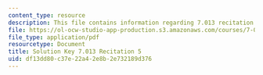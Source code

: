 ```yaml
---
content_type: resource
description: This file contains information regarding 7.013 recitation 5.
file: https://ol-ocw-studio-app-production.s3.amazonaws.com/courses/7-013-introductory-biology-spring-2013/df13dd80c37e22a42e8b2e732189d376_MIT7_013S12_RecitatSol_5.pdf
file_type: application/pdf
resourcetype: Document
title: Solution Key 7.013 Recitation 5
uid: df13dd80-c37e-22a4-2e8b-2e732189d376
---
```

